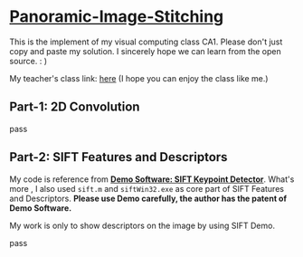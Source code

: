 # [Panoramic-Image-Stitching](https://github.com/haofengsiji/Panoramic-Image-Stitching)
This is the implement of my visual computing class CA1. Please don't just copy and paste my solution. I sincerely hope we can learn from the open source. : )

My teacher's class link: [here](https://tanrobby.github.io/teaching/ece_visual/index.html) (I hope you can enjoy the class like me.)

## Part-1: 2D Convolution

pass

## Part-2: SIFT Features and Descriptors

My code is reference from **[Demo Software: SIFT Keypoint Detector](https://www.cs.ubc.ca/~lowe/keypoints/)**. What's more , I also used `sift.m` and `siftWin32.exe` as core part of SIFT Features and Descriptors.  **Please use Demo carefully, the author has the patent of Demo Software.**

My work is only to show descriptors  on the image by using SIFT Demo. 

pass



 